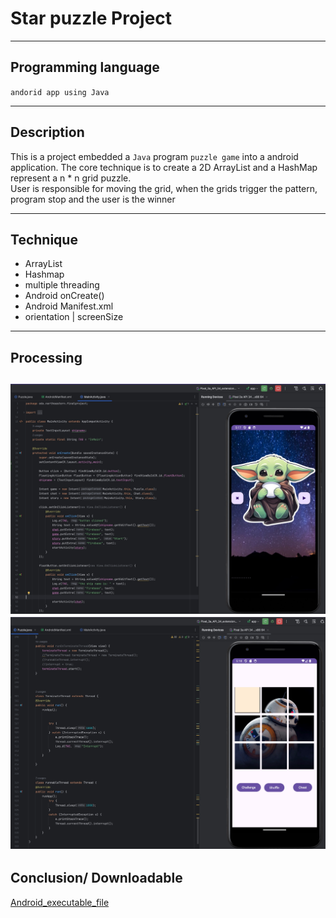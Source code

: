 # Star puzzle Project
---
## Programming language
`andorid app using Java`   

---
## Description
This is a project embedded a `Java` program `puzzle game` into a android application. 
The core technique is to create a 2D ArrayList and a HashMap represent a n * n grid puzzle.   
User is responsible for moving the grid, when the grids trigger the pattern, program stop and the user is the winner

---
## Technique
* ArrayList
* Hashmap
* multiple threading
* Android onCreate()
* Android Manifest.xml
* orientation | screenSize

---
## Processing 
![baby_yoda](./Resources/baby_yoda.jpg)
![puzzle](./Resources/star_puzzle.jpg)
---
## Conclusion/ Downloadable
[Android_executable_file](./Resources)

